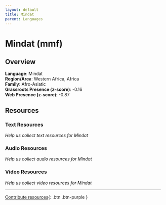 ```yaml
---
layout: default
title: Mindat
parent: Languages
---
```


# Mindat (mmf)

## Overview

**Language**: Mindat  
**Region/Area**: Western Africa, Africa  
**Family**: Afro-Asiatic  
**Grassroots Presence (z-score)**: -0.16  
**Web Presence (z-score)**: -0.87  

## Resources

### Text Resources
*Help us collect text resources for Mindat*

### Audio Resources
*Help us collect audio resources for Mindat*

### Video Resources
*Help us collect video resources for Mindat*

---

[Contribute resources](https://forms.office.com/e/1SfLJx3u1r){: .btn .btn-purple }

